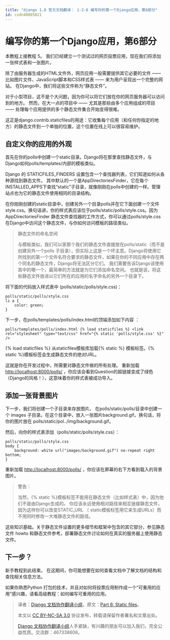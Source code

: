 ```yaml
---
title: "django 1.8 官方文档翻译： 1-2-6 编写你的第一个Django应用，第6部分"
id: csdn48085821
---
```


# 编写你的第一个Django应用，第6部分

本教程上接教程 5。 我们已经建立一个测试过的网页投票应用，现在我们将添加一张样式表和一张图片。

除了由服务器生成的HTML文件外，网页应用一般需要提供其它必要的文件 —— 比如图片文件、JavaScript脚本和CSS样式表 —— 来为用户呈现出一个完整的网站。 在Django中，我们将这些文件称为“静态文件”。

对于小型项目，这不是个大问题，因为你可以将它们放在你的网页服务器可以访问到的地方。 然而，在大一点的项目中 —— 尤其是那些由多个应用组成的项目 —— 处理每个应用提供的多个静态文件集合开始变得很难。

这正是django.contrib.staticfiles的用途：它收集每个应用（和任何你指定的地方）的静态文件到一个单独的位置，这个位置在线上可以很容易维护。

## 自定义你的应用的外观

首先在你的polls中创建一个static目录。Django将在那里查找静态文件，与Django如何polls/templates/内部的模板类似。

Django 的 STATICFILES_FINDERS 设置包含一个查找器列表，它们知道如何从各种源找到静态文件。 其中默认的一个是AppDirectoriesFinder，它在每个INSTALLED_APPS下查找“static”子目录，就像刚刚在polls中创建的一样。管理站点也为它的静态文件使用相同的目录结构。

在你刚刚创建的static目录中，创建另外一个目录polls并在它下面创建一个文件style.css。换句话讲，你的样式表应该位于polls/static/polls/style.css。因为AppDirectoriesFinder 静态文件查找器的工作方式，你可以通过polls/style.css在Django中访问这个静态文件，与你如何访问模板的路径类似。

> 静态文件的命名空间
> 
> 与模板类似，我们可以家那个我们的静态文件直接放在polls/static（而不是创建另外一个polls 子目录），但实际上这是一个坏主意。Django将使用它所找到的第一个文件名符合要求的静态文件，如果在你的不同应用中存在两个同名的静态文件，Django将无法区分它们。 我们需要告诉Django该使用其中的哪一个，最简单的方法就是为它们添加命名空间。 也就是说，将这些静态文件放进以它们所在的应用的名字命名的另外一个目录下。

将下面的代码放入样式表中 (polls/static/polls/style.css)：

```
polls/static/polls/style.css
li a {
    color: green;
}
```

下一步，在polls/templates/polls/index.html的顶端添加如下内容 ：

```
polls/templates/polls/index.html {% load staticfiles %} <link rel="stylesheet" type="text/css" href="{% static 'polls/style.css' %}" />
```

{% load staticfiles %} 从staticfiles模板库加载{% static %} 模板标签。{% static %}模板标签会生成静态文件的绝对URL。

这就是你在开发过程中，所需要对静态文件做的所有处理。 重新加载 [http://localhost:8000/polls/](http://localhost:8000/polls/) ，你应该会看到Question的超链接变成了绿色（Django的风格！），这意味着你的样式表被成功导入。

## 添加一张背景图片

下一步，我们将创建一个子目录来存放图片。 在polls/static/polls/目录中创建一个 images 子目录。在这个目录中，放入一张图片background.gif。换句话，将你的图片放在 polls/static/pol../img/background.gif。

然后，向你的样式表添加（polls/static/polls/style.css）：

```
polls/static/polls/style.css
body {
    background: white url("images/background.gif") no-repeat right bottom;
}
```

重新加载 [http://localhost:8000/polls/](http://localhost:8000/polls/) ，你应该在屏幕的右下方看到载入的背景图片。

> 警告：
> 
> 当然，{% static %}模板标签不能用在静态文件（比如样式表）中，因为他们不是由Django生成的。 你应该永远使用相对路径来相互链接静态文件，因为这样你可以改变STATIC_URL （ static模板标签用它来生成URLs）而不用同时修改一大堆静态文件的路径。

这些知识基础。关于静态文件设置的更多细节和框架中包含的其它部分，参见静态文件 howto 和静态文件参考。部署静态文件讨论如何在真实的服务器上使用静态文件。

## 下一步？

新手教程到此结束。 在这期间，你可能想要在如何查看文档中了解文档的结构和查找相关信息方法。

如果你熟悉Python 打包的技术，并且对如何将投票应用制作成一个“可重用的应用”感兴趣，请看高级教程：如何编写可重用的应用。

> 译者：[Django 文档协作翻译小组](http://python.usyiyi.cn/django/index.html)，原文：[Part 6: Static files](https://docs.djangoproject.com/en/1.8/intro/tutorial06/)。
> 
> 本文以 [CC BY-NC-SA 3.0](http://creativecommons.org/licenses/by-nc-sa/3.0/cn/) 协议发布，转载请保留作者署名和文章出处。
> 
> [Django 文档协作翻译小组](http://python.usyiyi.cn/django/index.html)人手紧缺，有兴趣的朋友可以加入我们，完全公益性质。交流群：467338606。
